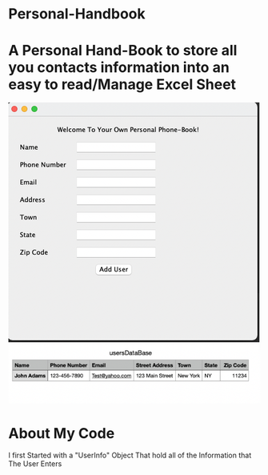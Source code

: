 # Personal-Handbook
<h1> A Personal Hand-Book to store all you contacts information into an easy to read/Manage Excel Sheet</h1>
<img src="Screen-Shots/Screen Shot 2021-10-05 at 9.10.25 PM.png" />

<img src="Screen-Shots/Screen Shot 2021-10-05 at 9.11.42 PM.png" />

# About My Code
I first Started with a "UserInfo" Object That hold all of the Information that The User Enters<br />
